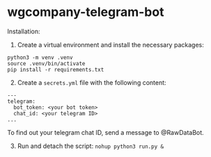 # wgcompany-telegram-bot

Installation:

1) Create a virtual environment and install the necessary packages:
```
python3 -m venv .venv
source .venv/bin/activate
pip install -r requirements.txt
```

2) Create a `secrets.yml` file with the following content:
```
---
telegram:
  bot_token: <your bot token>
  chat_id: <your telegram ID>
...
```

To find out your telegram chat ID, send a message to @RawDataBot.

3) Run and detach the script: `nohup python3 run.py &`